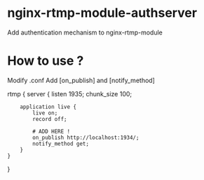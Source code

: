 # nginx-rtmp-module-authserver
Add authentication mechanism to nginx-rtmp-module

# How to use ?
Modify .conf
Add [on_publish] and [notify_method]

rtmp {
    server {
        listen 1935;
        chunk_size 100;
            
        application live {
            live on;
            record off;

            # ADD HERE !
            on_publish http://localhost:1934/;
            notify_method get;
        }
    }
}